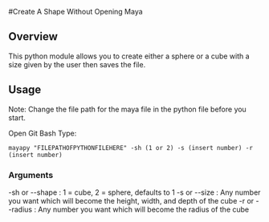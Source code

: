 #Create A Shape Without Opening Maya
## Overview
This python module allows you to create either a sphere or a cube with a size given by the user then saves the file.

## Usage

Note: Change the file path for the maya file in the python file before you start.

Open Git Bash
Type:
```
mayapy "FILEPATHOFPYTHONFILEHERE" -sh (1 or 2) -s (insert number) -r (insert number)
```

### Arguments
-sh or --shape : 1 = cube, 2 = sphere, defaults to 1
-s or --size : Any number you want which will become the height, width, and depth of the cube
-r or --radius : Any number you want which will become the radius of the cube

